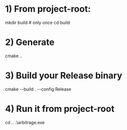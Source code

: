 # 1) From project-root:
mkdir build      # only once
cd build

# 2) Generate
cmake ..

# 3) Build your Release binary
cmake --build . --config Release

# 4) Run it from project-root
cd ..
.\arbitrage.exe
